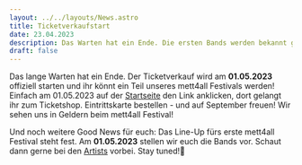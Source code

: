 ```yaml
---
layout: ../../layouts/News.astro
title: Ticketverkaufstart
date: 23.04.2023
description: Das Warten hat ein Ende. Die ersten Bands werden bekannt gegeben. Um wen es sich handelt erfahrt ihr hier.
draft: false
---
```



<p style="margin-top: 0;">
Das lange Warten hat ein Ende. Der Ticketverkauf wird am <strong class="highlight">01.05.2023</strong> offiziell starten und ihr könnt ein Teil unseres mett4all Festivals werden! Einfach am 01.05.2023 auf der <a href="/">Startseite</a> den Link anklicken, dort gelangt ihr zum Ticketshop. Eintrittskarte bestellen - und auf September freuen! Wir sehen uns in Geldern beim mett4all Festival!
</p>
<p style="margin-bottom: 0;">
Und noch weitere Good News für euch: Das Line-Up fürs erste mett4all Festival steht fest. Am <strong class="highlight">01.05.2023</strong> stellen wir euch die Bands vor. Schaut dann gerne bei den <a href="/artists">Artists</a> vorbei. Stay tuned!🤘
</p>